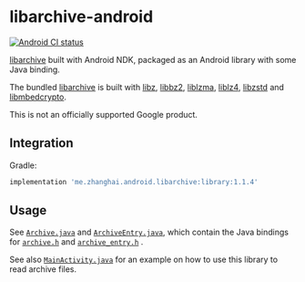 # libarchive-android

[![Android CI status](https://github.com/zhanghai/libarchive-android/workflows/Android%20CI/badge.svg)](https://github.com/zhanghai/libarchive-android/actions)

[libarchive](https://github.com/libarchive/libarchive) built with Android NDK, packaged as an
Android library with some Java binding.

The bundled [libarchive](https://github.com/libarchive/libarchive) is built with
[libz](https://developer.android.com/ndk/guides/stable_apis#zlib_compression),
[libbz2](https://gitlab.com/bzip2/bzip2), [liblzma](https://github.com/tukaani-project/xz),
[liblz4](https://github.com/lz4/lz4), [libzstd](https://github.com/facebook/zstd) and
[libmbedcrypto](https://github.com/Mbed-TLS/mbedtls).

This is not an officially supported Google product.

## Integration

Gradle:

```gradle
implementation 'me.zhanghai.android.libarchive:library:1.1.4'
```

## Usage

See [`Archive.java`](library/src/main/java/me/zhanghai/android/libarchive/Archive.java) and
[`ArchiveEntry.java`](library/src/main/java/me/zhanghai/android/libarchive/ArchiveEntry.java), which
contain the Java bindings for
[`archive.h`](https://github.com/libarchive/libarchive/blob/master/libarchive/archive.h) and
[`archive_entry.h`](https://github.com/libarchive/libarchive/blob/master/libarchive/archive_entry.h)
.

See also
[`MainActivity.java`](sample/src/main/java/me/zhanghai/android/libarchive/sample/MainActivity.java)
for an example on how to use this library to read archive files.

